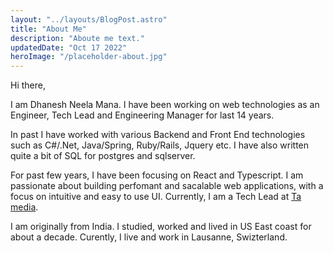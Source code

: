 ```yaml
---
layout: "../layouts/BlogPost.astro"
title: "About Me"
description: "Aboute me text."
updatedDate: "Oct 17 2022"
heroImage: "/placeholder-about.jpg"
---
```


Hi there,

I am Dhanesh Neela Mana. I have been working on web technologies as an Engineer, Tech Lead and Engineering Manager for last 14 years.

In past I have worked with various Backend and Front End technologies such as C#/.Net, Java/Spring, Ruby/Rails, Jquery etc. I have also written quite a bit of SQL for postgres and sqlserver.

For past few years, I have been focusing on React and Typescript.
I am passionate about building perfomant and sacalable web applications, with a focus on intuitive and easy to use UI. Currently, I am a Tech Lead at [Ta media](https://www.tamedia.ch/fr/page-daccueil).

I am originally from India. I studied, worked and lived in US East coast for about a decade. Curently, I live and work in Lausanne, Swizterland.
